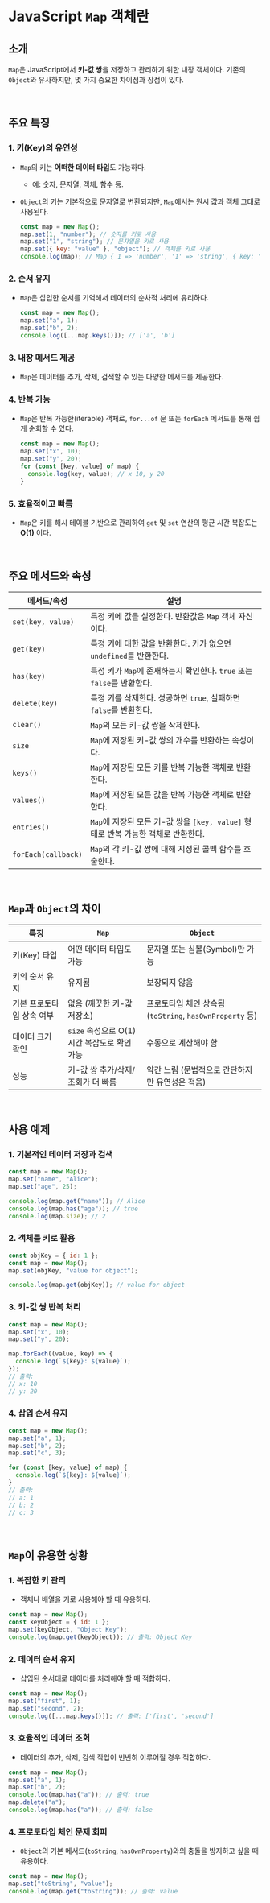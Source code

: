 # JavaScript `Map` 객체란

## 소개

`Map`은 JavaScript에서 **키-값 쌍**을 저장하고 관리하기 위한 내장 객체이다. 기존의 `Object`와 유사하지만, 몇 가지 중요한 차이점과 장점이 있다.

<br>

## 주요 특징

### 1. 키(Key)의 유연성

- `Map`의 키는 **어떠한 데이터 타입**도 가능하다.
  - 예: 숫자, 문자열, 객체, 함수 등.
- `Object`의 키는 기본적으로 문자열로 변환되지만, `Map`에서는 원시 값과 객체 그대로 사용된다.

  ```javascript
  const map = new Map();
  map.set(1, "number"); // 숫자를 키로 사용
  map.set("1", "string"); // 문자열을 키로 사용
  map.set({ key: "value" }, "object"); // 객체를 키로 사용
  console.log(map); // Map { 1 => 'number', '1' => 'string', { key: 'value' } => 'object' }
  ```

### 2. 순서 유지

- `Map`은 삽입한 순서를 기억해서 데이터의 순차적 처리에 유리하다.

  ```javascript
  const map = new Map();
  map.set("a", 1);
  map.set("b", 2);
  console.log([...map.keys()]); // ['a', 'b']
  ```

### 3. 내장 메서드 제공

- `Map`은 데이터를 추가, 삭제, 검색할 수 있는 다양한 메서드를 제공한다.

### 4. 반복 가능

- `Map`은 반복 가능한(iterable) 객체로, `for...of` 문 또는 `forEach` 메서드를 통해 쉽게 순회할 수 있다.

  ```javascript
  const map = new Map();
  map.set("x", 10);
  map.set("y", 20);
  for (const [key, value] of map) {
    console.log(key, value); // x 10, y 20
  }
  ```

### 5. 효율적이고 빠름

- `Map`은 키를 해시 테이블 기반으로 관리하여 `get` 및 `set` 연산의 평균 시간 복잡도는 **O(1)** 이다.

<br>

## 주요 메서드와 속성

| 메서드/속성         | 설명                                                                              |
| ------------------- | --------------------------------------------------------------------------------- |
| `set(key, value)`   | 특정 키에 값을 설정한다. 반환값은 `Map` 객체 자신이다.                            |
| `get(key)`          | 특정 키에 대한 값을 반환한다. 키가 없으면 `undefined`를 반환한다.                 |
| `has(key)`          | 특정 키가 `Map`에 존재하는지 확인한다. `true` 또는 `false`를 반환한다.            |
| `delete(key)`       | 특정 키를 삭제한다. 성공하면 `true`, 실패하면 `false`를 반환한다.                 |
| `clear()`           | `Map`의 모든 키-값 쌍을 삭제한다.                                                 |
| `size`              | `Map`에 저장된 키-값 쌍의 개수를 반환하는 속성이다.                               |
| `keys()`            | `Map`에 저장된 모든 키를 반복 가능한 객체로 반환한다.                             |
| `values()`          | `Map`에 저장된 모든 값을 반복 가능한 객체로 반환한다.                             |
| `entries()`         | `Map`에 저장된 모든 키-값 쌍을 `[key, value]` 형태로 반복 가능한 객체로 반환한다. |
| `forEach(callback)` | `Map`의 각 키-값 쌍에 대해 지정된 콜백 함수를 호출한다.                           |

<br>

## `Map`과 `Object`의 차이

| 특징                      | `Map`                                        | `Object`                                                 |
| ------------------------- | -------------------------------------------- | -------------------------------------------------------- |
| 키(Key) 타입              | 어떤 데이터 타입도 가능                      | 문자열 또는 심볼(Symbol)만 가능                          |
| 키의 순서 유지            | 유지됨                                       | 보장되지 않음                                            |
| 기본 프로토타입 상속 여부 | 없음 (깨끗한 키-값 저장소)                   | 프로토타입 체인 상속됨 (`toString`, `hasOwnProperty` 등) |
| 데이터 크기 확인          | `size` 속성으로 O(1) 시간 복잡도로 확인 가능 | 수동으로 계산해야 함                                     |
| 성능                      | 키-값 쌍 추가/삭제/조회가 더 빠름            | 약간 느림 (문법적으로 간단하지만 유연성은 적음)          |

<br>

## 사용 예제

### 1. 기본적인 데이터 저장과 검색

```javascript
const map = new Map();
map.set("name", "Alice");
map.set("age", 25);

console.log(map.get("name")); // Alice
console.log(map.has("age")); // true
console.log(map.size); // 2
```

### 2. 객체를 키로 활용

```javascript
const objKey = { id: 1 };
const map = new Map();
map.set(objKey, "value for object");

console.log(map.get(objKey)); // value for object
```

### 3. 키-값 쌍 반복 처리

```javascript
const map = new Map();
map.set("x", 10);
map.set("y", 20);

map.forEach((value, key) => {
  console.log(`${key}: ${value}`);
});
// 출력:
// x: 10
// y: 20
```

### 4. 삽입 순서 유지

```javascript
const map = new Map();
map.set("a", 1);
map.set("b", 2);
map.set("c", 3);

for (const [key, value] of map) {
  console.log(`${key}: ${value}`);
}
// 출력:
// a: 1
// b: 2
// c: 3
```

<br>

## `Map`이 유용한 상황

### 1. 복잡한 키 관리

- 객체나 배열을 키로 사용해야 할 때 유용하다.

```javascript
const map = new Map();
const keyObject = { id: 1 };
map.set(keyObject, "Object Key");
console.log(map.get(keyObject)); // 출력: Object Key
```

### 2. 데이터 순서 유지

- 삽입된 순서대로 데이터를 처리해야 할 때 적합하다.

```javascript
const map = new Map();
map.set("first", 1);
map.set("second", 2);
console.log([...map.keys()]); // 출력: ['first', 'second']
```

### 3. 효율적인 데이터 조회

- 데이터의 추가, 삭제, 검색 작업이 빈번히 이루어질 경우 적합하다.

```javascript
const map = new Map();
map.set("a", 1);
map.set("b", 2);
console.log(map.has("a")); // 출력: true
map.delete("a");
console.log(map.has("a")); // 출력: false
```

### 4. 프로토타입 체인 문제 회피

- `Object`의 기본 메서드(`toString`, `hasOwnProperty`)와의 충돌을 방지하고 싶을 때 유용하다.

```javascript
const map = new Map();
map.set("toString", "value");
console.log(map.get("toString")); // 출력: value
```

<br>
